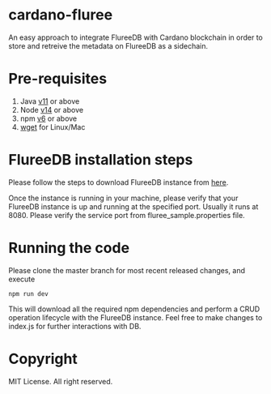 # cardano-fluree

An easy approach to integrate FlureeDB with Cardano blockchain in order to store and retreive the metadata on FlureeDB as a sidechain.

# Pre-requisites
1. Java [v11](https://www.oracle.com/ca-en/java/technologies/javase-jdk11-downloads.html) or above 
2. Node [v14](https://nodejs.org/en/download/current/) or above
3. npm  [v6](https://www.npmjs.com/get-npm) or above
4. [wget](https://formulae.brew.sh/formula/wget#default) for Linux/Mac

# FlureeDB installation steps
Please follow the steps to download FlureeDB instance from [here](https://docs.flur.ee/docs/1.0.0/getting-started/installation).

Once the instance is running in your machine, please verify that your FlureeDB instance is up and running at the specified port.
Usually it runs at 8080. Please verify the service port from fluree_sample.properties file.

# Running the code
Please clone the master branch for most recent released changes, and execute 

``` npm run dev ```

This will download all the required npm dependencies and perform a CRUD operation lifecycle with the FlureeDB instance.
Feel free to make changes to index.js for further interactions with DB.

# Copyright
MIT License. All right reserved.
